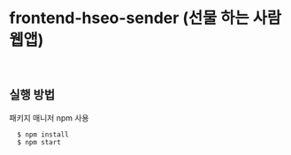 # frontend-hseo-sender (선물 하는 사람 웹앱)
<br>

## 실행 방법
패키지 매니저 npm 사용

```
  $ npm install
  $ npm start
```
<br>
